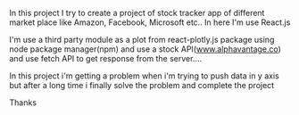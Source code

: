In this project I try to create a project of stock tracker app of different market place like Amazon, Facebook, Microsoft etc.. In here I'm use React.js

I'm use a third party module as a plot from react-plotly.js package using node package manager(npm) and use a stock API(www.alphavantage.co) and use fetch API to get response from the server....

In this project i'm getting a problem when i'm trying to push data in y axis but after a long time i finally solve the problem and complete the project

Thanks
